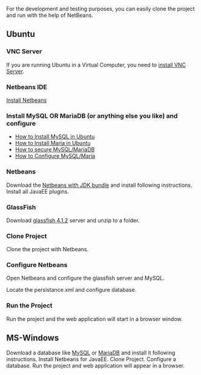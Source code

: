 For the development and testing purposes, you can easily clone the project and run with the help of NetBeans.

 

## Ubuntu

### VNC Server
If you are running Ubuntu in a Virtual Computer, you need to [install VNC Server](https://github.com/hmislk/hmis/wiki/Install-VNC-Server).

### Netbeans IDE
[Install Netbeans](https://github.com/hmislk/hmis/wiki/Install-Netbeans)

### Install MySQL OR MariaDB (or anything else you like) and configure
* [How to Install MySQL in Ubuntu](https://github.com/hmislk/hmis/wiki/Install-MySQL-in-Ubuntu)
* [How to Install Maria in Ubuntu](https://github.com/hmislk/hmis/wiki/Install-MariaDB-in-Ubuntu)
* [How to secure MySQL/MariaDB](https://github.com/hmislk/hmis/wiki/Secure-MySQL)
* [How to Configure MySQL/Maria](https://github.com/hmislk/hmis/wiki/Database-Configuration)

### Netbeans

Download the [Netbeans with JDK bundle](https://www.oracle.com/technetwork/java/javase/downloads/jdk-netbeans-jsp-3413139-esa.html) and install following instructions. Install all JavaEE plugins.

### GlassFish
Download [glassfish 4.1.2](http://download.oracle.com/glassfish/4.1.2/release/glassfish-4.1.2.zip) server and unzip to a folder. 


### Clone Project

Clone the project with Netbeans. 

### Configure Netbeans

Open Netbeans and configure the glassfish server and MySQL.
 
Locate the persistance.xml and configure database. 

### Run the Project

Run the project and the web application will start in a browser window.


## MS-Windows

Download a database like [MySQL](https://dev.mysql.com/downloads/mysql/) or [MariaDB](https://downloads.mariadb.org/) and install it following instructions. Install Netbeans for JavaEE. Clone Project. Configure a database. Run the project and web application will appear in a browser.




